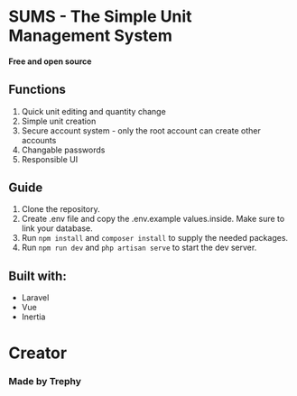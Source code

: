 # SUMS - The **S**imple **U**nit **M**anagement **S**ystem
#### Free and open source

## Functions
1. Quick unit editing and quantity change
2. Simple unit creation
3. Secure account system - only the root account can create other accounts
4. Changable passwords
5. Responsible UI

## Guide
1. Clone the repository.
2. Create .env file and copy the .env.example values.inside. Make sure to link your database.
3. Run `npm install` and `composer install` to supply the needed packages.
3. Run `npm run dev` and `php artisan serve` to start the dev server.

## Built with:

- Laravel
- Vue
- Inertia


# Creator
### Made by Trephy


